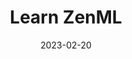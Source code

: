 ---
title: "Learn ZenML"
date: 2023-02-20
draft: false
# description
description: "Learn ZenML to make your Machine Learning model production ready."
type : "learning-center"
weight: 3
---